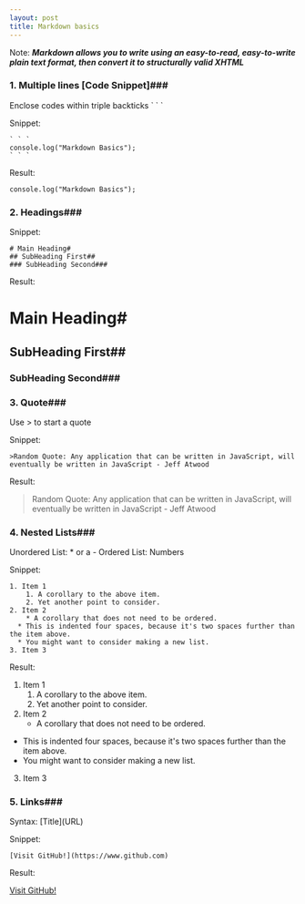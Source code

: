 ```yaml
---
layout: post
title: Markdown basics
---
```


Note: ***Markdown allows you to write using an easy-to-read, easy-to-write plain text format, then convert it to structurally valid XHTML***

### 1. Multiple lines [Code Snippet]###

Enclose codes within triple backticks \` \` \`

Snippet:

```
` ` `
console.log("Markdown Basics");
` ` `
```

Result:

```
console.log("Markdown Basics");
```

### 2. Headings###

Snippet:

```
# Main Heading#
## SubHeading First##
### SubHeading Second###
```

Result:

# Main Heading#
## SubHeading First##
### SubHeading Second###

### 3. Quote###

Use > to start a quote

Snippet:

```
>Random Quote: Any application that can be written in JavaScript, will eventually be written in JavaScript - Jeff Atwood
```

Result:
>Random Quote: Any application that can be written in JavaScript, will eventually be written in JavaScript - Jeff Atwood


### 4. Nested Lists###

Unordered List: * or a -
Ordered List: Numbers

Snippet:

```
1. Item 1
	1. A corollary to the above item.
	2. Yet another point to consider.
2. Item 2
	* A corollary that does not need to be ordered.
  * This is indented four spaces, because it's two spaces further than the item above.
  * You might want to consider making a new list.
3. Item 3
```

Result:

1. Item 1
	1. A corollary to the above item.
	2. Yet another point to consider.
2. Item 2
	* A corollary that does not need to be ordered.
  * This is indented four spaces, because it's two spaces further than the item above.
  * You might want to consider making a new list.
3. Item 3

### 5. Links###
Syntax: \[Title](URL)

Snippet:

```
[Visit GitHub!](https://www.github.com)
```

Result:

[Visit GitHub!](https://www.github.com)
